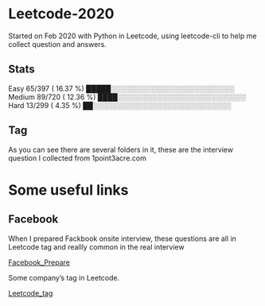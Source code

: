 # Leetcode-2020
Started on Feb 2020 with Python in Leetcode, using leetcode-cli to help me collect question and answers.
## Stats
 Easy	 65/397 ( 16.37 %)  █████░░░░░░░░░░░░░░░░░░░░░░░░░
 Medium	 89/720 ( 12.36 %)  ████░░░░░░░░░░░░░░░░░░░░░░░░░░
 Hard	 13/299 (  4.35 %)  ██░░░░░░░░░░░░░░░░░░░░░░░░░░░░

## Tag
As you can see there are several folders in it, these are the interview question I collected from 1point3acre.com

# Some useful links
## Facebook
When I prepared Fackbook onsite interview, these questions are all in Leetcode tag and reallly common in the real interview

[Facebook_Prepare](https://github.com/youhusky/Facebook_Prepare)

Some company’s tag in Leetcode.

[Leetcode_tag](https://github.com/youhusky/Leetcode_Company)
